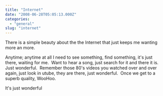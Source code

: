 ```yaml
---
title: "Internet"
date: "2008-06-28T05:05:13.000Z"
categories: 
  - "general"
slug: "internet"
---
```


There is a simple beauty about the the Internet that just keeps me wanting more an more.

Anytime; anytime at all I need to see something, find something, it's just there, waiting for me.  Want to hear a song, just search for it and there it is.  Just wonderful.  Remember those 80's videos you watched over and over again, just look in utube, they are there, just wonderful.  Once we get to a superb quality, WooHoo.

It's just wonderful
